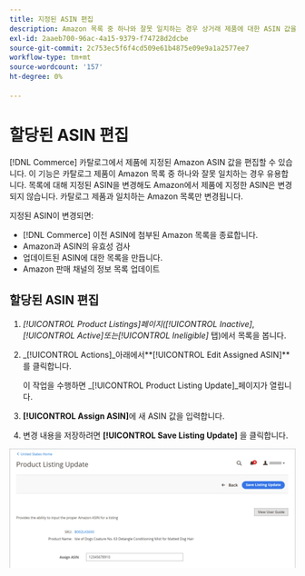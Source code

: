 ```yaml
---
title: 지정된 ASIN 편집
description: Amazon 목록 중 하나와 잘못 일치하는 경우 상거래 제품에 대한 ASIN 값을 변경합니다.
exl-id: 2aaeb700-96ac-4a15-9379-f74728d2dcbe
source-git-commit: 2c753ec5f6f4cd509e61b4875e09e9a1a2577ee7
workflow-type: tm+mt
source-wordcount: '157'
ht-degree: 0%

---
```


# 할당된 ASIN 편집

[!DNL Commerce] 카탈로그에서 제품에 지정된 Amazon ASIN 값을 편집할 수 있습니다. 이 기능은 카탈로그 제품이 Amazon 목록 중 하나와 잘못 일치하는 경우 유용합니다. 목록에 대해 지정된 ASIN을 변경해도 Amazon에서 제품에 지정한 ASIN은 변경되지 않습니다. 카탈로그 제품과 일치하는 Amazon 목록만 변경됩니다.

지정된 ASIN이 변경되면:

- [!DNL Commerce] 이전 ASIN에 첨부된 Amazon 목록을 종료합니다.
- Amazon과 ASIN의 유효성 검사
- 업데이트된 ASIN에 대한 목록을 만듭니다.
- Amazon 판매 채널의 정보 목록 업데이트

## 할당된 ASIN 편집

1. _[!UICONTROL Product Listings]_페이지(_[!UICONTROL Inactive]_, _[!UICONTROL Active]_또는_[!UICONTROL Ineligible]_ 탭)에서 목록을 봅니다.

1. _[!UICONTROL Actions]_아래에서&#x200B;**[!UICONTROL Edit Assigned ASIN]**를 클릭합니다.

   이 작업을 수행하면 _[!UICONTROL Product Listing Update]_페이지가 열립니다.

1. **[!UICONTROL Assign ASIN]**&#x200B;에 새 ASIN 값을 입력합니다.

1. 변경 내용을 저장하려면 **[!UICONTROL Save Listing Update]** 을 클릭합니다.

![할당된 ASIN 편집](assets/amazon-assigned-asin-edit.png)
